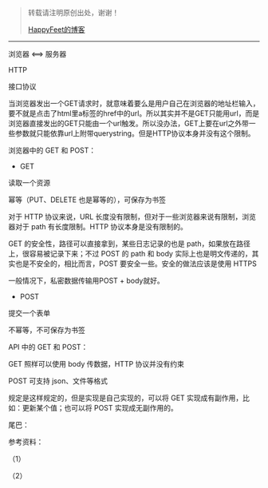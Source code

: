 > 转载请注明原创出处，谢谢！
>
> [HappyFeet的博客](https://blog.csdn.net/haihui_yang)





---



浏览器  <==> 服务器

HTTP

接口协议

当浏览器发出一个GET请求时，就意味着要么是用户自己在浏览器的地址栏输入，要不就是点击了html里a标签的href中的url。所以其实并不是GET只能用url，而是浏览器直接发出的GET只能由一个url触发。所以没办法，GET上要在url之外带一些参数就只能依靠url上附带querystring。但是HTTP协议本身并没有这个限制。



浏览器中的 GET 和 POST：

- GET

读取一个资源

幂等（PUT、DELETE 也是幂等的），可保存为书签

对于 HTTP 协议来说，URL 长度没有限制，但对于一些浏览器来说有限制，浏览器对于 path 有长度限制。HTTP 协议本身是没有限制的。

GET 的安全性，路径可以直接拿到，某些日志记录的也是 path，如果放在路径上，很容易被记录下来；不过 POST 的 path 和 body 实际上也是明文传递的，其实也是不安全的，相比而言，POST 要安全一些。安全的做法应该是使用 HTTPS

一般情况下，私密数据传输用POST + body就好。

- POST

提交一个表单

不幂等，不可保存为书签



API 中的 GET 和 POST：

GET 照样可以使用 body 传数据，HTTP 协议并没有约束



POST 可支持 json、文件等格式



规定是这样规定的，但是实现是自己实现的，可以将 GET 实现成有副作用，比如：更新某个值；也可以将 POST 实现成无副作用的。



尾巴：



参考资料：

（1）

（2）